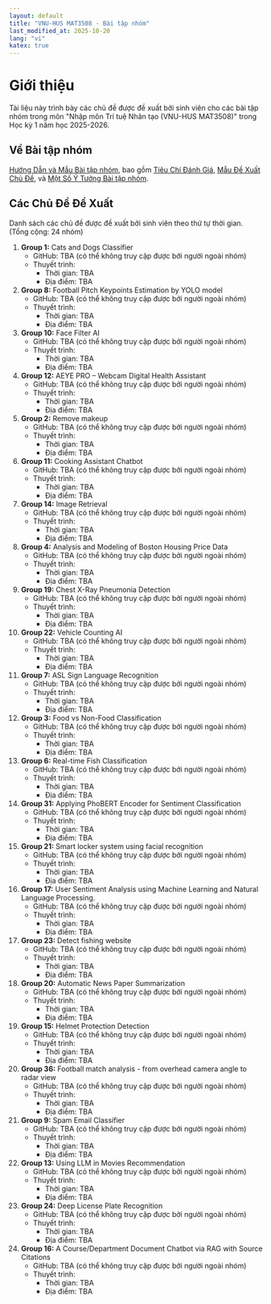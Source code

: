 ```yaml
---
layout: default
title: "VNU-HUS MAT3508 - Bài tập nhóm"
last_modified_at: 2025-10-20
lang: "vi"
katex: true
---
```


<div class="alert alert-info" markdown="1">

<h1>Giới thiệu</h1>
Tài liệu này trình bày các chủ đề được đề xuất bởi sinh viên cho các bài tập nhóm trong môn "Nhập môn Trí tuệ Nhân tạo (VNU-HUS MAT3508)" trong Học kỳ 1 năm học 2025-2026.

</div>

## Về Bài tập nhóm

[Hướng Dẫn và Mẫu Bài tập nhóm](https://github.com/hoanganhduc/VNU-HUS-IntroAI-MiniProject), bao gồm [Tiêu Chí Đánh Giá](https://github.com/hoanganhduc/VNU-HUS-IntroAI-MiniProject/blob/master/Rubrics.md), [Mẫu Đề Xuất Chủ Đề](https://github.com/hoanganhduc/VNU-HUS-IntroAI-MiniProject/blob/master/Proposed%20Topic%20Template.md), và [Một Số Ý Tưởng Bài tập nhóm](https://github.com/hoanganhduc/VNU-HUS-IntroAI-MiniProject/blob/master/Mini-Project%20Ideas.md).

## Các Chủ Đề Đề Xuất
Danh sách các chủ đề được đề xuất bởi sinh viên theo thứ tự thời gian. (Tổng cộng: 24 nhóm)

1.  **Group 1:** Cats and Dogs Classifier
    * GitHub: TBA (có thể không truy cập được bởi người ngoài nhóm)
    * Thuyết trình:
      * Thời gian: TBA
      * Địa điểm: TBA
2.  **Group 8:** Football Pitch Keypoints Estimation by YOLO model
    * GitHub: TBA (có thể không truy cập được bởi người ngoài nhóm)
    * Thuyết trình:
      * Thời gian: TBA
      * Địa điểm: TBA
3.  **Group 10:** Face Filter AI
    * GitHub: TBA (có thể không truy cập được bởi người ngoài nhóm)
    * Thuyết trình:
      * Thời gian: TBA
      * Địa điểm: TBA
4.  **Group 12:** AEYE PRO – Webcam Digital Health Assistant
    * GitHub: TBA (có thể không truy cập được bởi người ngoài nhóm)
    * Thuyết trình:
      * Thời gian: TBA
      * Địa điểm: TBA
5.  **Group 2:** Remove makeup
    * GitHub: TBA (có thể không truy cập được bởi người ngoài nhóm)
    * Thuyết trình:
      * Thời gian: TBA
      * Địa điểm: TBA
6.  **Group 11:** Cooking Assistant Chatbot
    * GitHub: TBA (có thể không truy cập được bởi người ngoài nhóm)
    * Thuyết trình:
      * Thời gian: TBA
      * Địa điểm: TBA
7.  **Group 14:** Image Retrieval
    * GitHub: TBA (có thể không truy cập được bởi người ngoài nhóm)
    * Thuyết trình:
      * Thời gian: TBA
      * Địa điểm: TBA
8.  **Group 4:** Analysis and Modeling of Boston Housing Price Data
    * GitHub: TBA (có thể không truy cập được bởi người ngoài nhóm)
    * Thuyết trình:
      * Thời gian: TBA
      * Địa điểm: TBA
9.  **Group 19:** Chest X-Ray Pneumonia Detection
    * GitHub: TBA (có thể không truy cập được bởi người ngoài nhóm)
    * Thuyết trình:
      * Thời gian: TBA
      * Địa điểm: TBA
10. **Group 22:** Vehicle Counting AI
    * GitHub: TBA (có thể không truy cập được bởi người ngoài nhóm)
    * Thuyết trình:
      * Thời gian: TBA
      * Địa điểm: TBA
11. **Group 7:** ASL Sign Language Recognition
    * GitHub: TBA (có thể không truy cập được bởi người ngoài nhóm)
    * Thuyết trình:
      * Thời gian: TBA
      * Địa điểm: TBA
12. **Group 3:** Food vs Non-Food Classification
    * GitHub: TBA (có thể không truy cập được bởi người ngoài nhóm)
    * Thuyết trình:
      * Thời gian: TBA
      * Địa điểm: TBA
13. **Group 6:** Real-time Fish Classification
    * GitHub: TBA (có thể không truy cập được bởi người ngoài nhóm)
    * Thuyết trình:
      * Thời gian: TBA
      * Địa điểm: TBA
14. **Group 31:** Applying PhoBERT Encoder for Sentiment Classification
    * GitHub: TBA (có thể không truy cập được bởi người ngoài nhóm)
    * Thuyết trình:
      * Thời gian: TBA
      * Địa điểm: TBA
15. **Group 21:** Smart locker system using facial recognition
    * GitHub: TBA (có thể không truy cập được bởi người ngoài nhóm)
    * Thuyết trình:
      * Thời gian: TBA
      * Địa điểm: TBA
16. **Group 17:** User Sentiment Analysis using Machine Learning and Natural Language Processing.
    * GitHub: TBA (có thể không truy cập được bởi người ngoài nhóm)
    * Thuyết trình:
      * Thời gian: TBA
      * Địa điểm: TBA
17. **Group 23:** Detect fishing website
    * GitHub: TBA (có thể không truy cập được bởi người ngoài nhóm)
    * Thuyết trình:
      * Thời gian: TBA
      * Địa điểm: TBA
18. **Group 20:** Automatic News Paper Summarization
    * GitHub: TBA (có thể không truy cập được bởi người ngoài nhóm)
    * Thuyết trình:
      * Thời gian: TBA
      * Địa điểm: TBA
19. **Group 15:** Helmet Protection Detection
    * GitHub: TBA (có thể không truy cập được bởi người ngoài nhóm)
    * Thuyết trình:
      * Thời gian: TBA
      * Địa điểm: TBA
20. **Group 36:** Football match analysis - from overhead camera angle to radar view
    * GitHub: TBA (có thể không truy cập được bởi người ngoài nhóm)
    * Thuyết trình:
      * Thời gian: TBA
      * Địa điểm: TBA
21. **Group 9:** Spam Email Classifier 
    * GitHub: TBA (có thể không truy cập được bởi người ngoài nhóm)
    * Thuyết trình:
      * Thời gian: TBA
      * Địa điểm: TBA
22. **Group 13:** Using LLM in Movies Recommendation
    * GitHub: TBA (có thể không truy cập được bởi người ngoài nhóm)
    * Thuyết trình:
      * Thời gian: TBA
      * Địa điểm: TBA
23. **Group 24:** Deep License Plate Recognition
    * GitHub: TBA (có thể không truy cập được bởi người ngoài nhóm)
    * Thuyết trình:
      * Thời gian: TBA
      * Địa điểm: TBA
24. **Group 16:** A Course/Department Document Chatbot via RAG with Source Citations
    * GitHub: TBA (có thể không truy cập được bởi người ngoài nhóm)
    * Thuyết trình:
      * Thời gian: TBA
      * Địa điểm: TBA